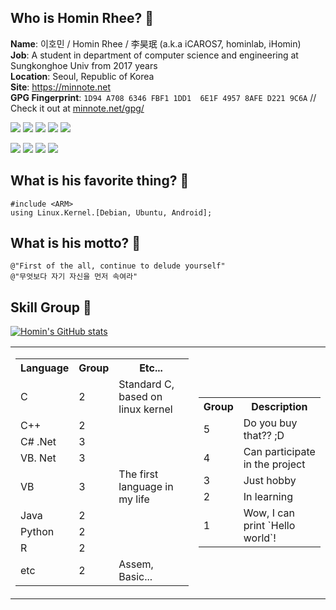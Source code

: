 ## Who is Homin Rhee? 🤔
**Name**: 이호민 / Homin Rhee / 李昊珉 (a.k.a iCAROS7, hominlab, iHomin)   
**Job**: A student in department of computer science and engineering at Sungkonghoe Univ from 2017 years   
**Location**: Seoul, Republic of Korea   
**Site**: https://minnote.net   
**GPG Fingerprint**: `1D94 A708 6346 FBF1 1DD1  6E1F 4957 8AFE D221 9C6A` // Check it out at [minnote.net/gpg/](https://minnote.net/gpg)

<img src="https://img.shields.io/badge/C-A8B9CC?logo=c&logoColor=white"/> <img src="https://img.shields.io/badge/.NET-512BD4?logo=dotnet&logoColor=white"/> <img src="https://img.shields.io/badge/JetBrains-000000?logo=jetbrains&logoColor=white"/> <img src="https://img.shields.io/badge/Xcode-147EFB?logo=xcode&logoColor=white"> <img src="https://img.shields.io/badge/VS%20Code-007ACC?logo=visualstudiocode&logoColor=white">

<img src="https://img.shields.io/badge/Windows-0078D6?logo=windows&logoColor=white"/> <img src="https://img.shields.io/badge/Debian-A81D33?logo=debian&logoColor=white"/> <img src="https://img.shields.io/badge/macOS-000000?logo=macos&logoColor=white"/> <img src="https://img.shields.io/badge/Chrome%20OS-4285F4?logo=googlechrome&logoColor=white"/>


## What is his favorite thing? 🤗
```
#include <ARM>
using Linux.Kernel.[Debian, Ubuntu, Android];
```

## What is his motto? 😤
```
@"First of the all, continue to delude yourself"
@"무엇보다 자기 자신을 먼저 속여라"
```

## Skill Group 🤫
[![Homin's GitHub stats](https://github-readme-stats.vercel.app/api?username=icaros7)](https://github.com/anuraghazra/github-readme-stats)

<table border="0">
  <tr>
    <td>
      <table border="0">
        <th>Language</th>
        <th>Group</th>
        <th>Etc...</th>
        <tr>
          <td>C</td>
          <td>2</td>
          <td>Standard C, based on linux kernel</td>
        </tr>
        <tr>
          <td>C++</td>
          <td>2</td>
          <td></td>
        </tr>
        <tr>
          <td>C# .Net</td>
          <td>3</td>
          <td></td>
        </tr>
        <tr>
          <td>VB. Net</td>
          <td>3</td>
          <td></td>
        </tr>
        <tr>
          <td>VB</td>
          <td>3</td>
          <td>The first language in my life</td>
        </tr>
        <tr>
          <td>Java</td>
          <td>2</td>
          <td></td>
        </tr>
        <tr>
          <td>Python</td>
          <td>2</td>
          <td></td>
        </tr>
        <tr>
          <td>R</td>
          <td>2</td>
          <td></td>
        </tr>
        <tr>
          <td>etc</td>
          <td>2</td>
          <td>Assem, Basic...</td>
        </tr>
      </table>
    </td>
     <td>
       <table border="0">
        <th>Group</th>
        <th>Description</th>
        <tr>
          <td>5</td>
          <td>Do you buy that?? ;D</td>
        </tr>
        <tr>
          <td>4</td>
          <td>Can participate in the project</td>
        </tr>
        <tr>
          <td>3</td>
          <td>Just hobby</td>
        </tr>
        <tr>
          <td>2</td>
          <td>In learning</td>
        </tr>
        <tr>
          <td>1</td>
          <td>Wow, I can print `Hello world`!</td>
        </tr>
      </table>
    </td>
  </tr>
</table>